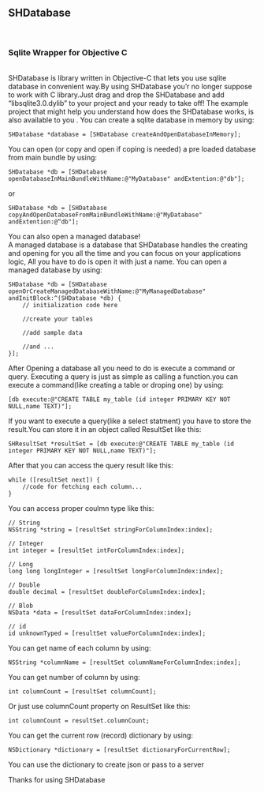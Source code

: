 <h2>SHDatabase</h2><br/>
<h3>Sqlite Wrapper for Objective C</h3><br/>
SHDatabase is library written in Objective-C that lets you use sqlite database in convenient way.By using SHDatabase you’r no longer suppose to work with C library.Just drag and drop the SHDatabase and add “libsqlite3.0.dylib” to your project and your ready to take off!
The example project that might help you understand how does the SHDatabase works, is also available to you .
You can create a sqlite database in memory by using:

    SHDatabase *database = [SHDatabase createAndOpenDatabaseInMemory];
You can open (or copy and open if coping is needed) a pre loaded database from main bundle by using:

    SHDatabase *db = [SHDatabase openDatabaseInMainBundleWithName:@"MyDatabase" andExtention:@"db"];
or

    SHDatabase *db = [SHDatabase copyAndOpenDatabaseFromMainBundleWithName:@"MyDatabase" andExtention:@“db"];
You can also open a managed database!<br/>
A managed database is a database that SHDatabase handles the creating and opening for you all the time and you can focus on your applications logic, All you have to do is open it with just a name.
You can open a managed database by using:

    SHDatabase *db = [SHDatabase openOrCreateManagedDatabaseWithName:@"MyManagedDatabase" andInitBlock:^(SHDatabase *db) {
        // initialization code here
        
        //create your tables
        
        //add sample data
        
        //and ...
    }];

After Opening a database all you need to do is execute a command or query. Executing a query is just as simple as calling a function.you can execute a command(like creating a table or droping one) by using:

    [db execute:@"CREATE TABLE my_table (id integer PRIMARY KEY NOT NULL,name TEXT)"];
If you want to execute a query(like a select statment) you have to store the result.You can store it in an object called ResultSet like this:

    SHResultSet *resultSet = [db execute:@"CREATE TABLE my_table (id integer PRIMARY KEY NOT NULL,name TEXT)"];
After that you can access the query result like this:

    while ([resultSet next]) {
        //code for fetching each column...
    }

You can access proper coulmn type like this:

    // String
    NSString *string = [resultSet stringForColumnIndex:index];
        
    // Integer
    int integer = [resultSet intForColumnIndex:index];
     
    // Long
    long long longInteger = [resultSet longForColumnIndex:index];
     
    // Double
    double decimal = [resultSet doubleForColumnIndex:index];
     
    // Blob
    NSData *data = [resultSet dataForColumnIndex:index];
     
    // id
    id unknownTyped = [resultSet valueForColumnIndex:index];
    
You can get name of each column by using:

    NSString *columnName = [resultSet columnNameForColumnIndex:index];
You can get number of column by using:

    int columnCount = [resultSet columnCount];
Or just use columnCount property on ResultSet like this:

    int columnCount = resultSet.columnCount;
You can get the current row (record) dictionary by using:

    NSDictionary *dictionary = [resultSet dictionaryForCurrentRow];
You can use the dictionary to create json or pass to a server

Thanks for using SHDatabase
